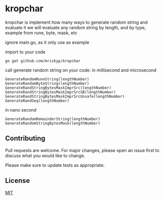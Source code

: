 # kropchar
kropchar is implement how many ways to generate random string and evaluate it
we will evaluate any random string by length, and by type, example from rune, byte, mask, etc	

ignore main.go, as it only use as example

import to your code
```
go get github.com/mriskyp/kropchar
```

call generate random string on your code:
   in millisecond and microsecond
   ```
  GenerateRandomRuneString(lengthNumber)
  GenerateRandomByteString(lengthNumber)
  GenerateRandStringBytesMaskImprSrc(lengthNumber)
  GenerateRandStringBytesMaskImprSrcSB(lengthNumber)
  GenerateRandStringBytesMaskImprSrcUnsafe(lengthNumber)
  GenerateRandSeq(lengthNumber)
  ```
  
  in nano second
  ```
  GenerateRandomRemainderString(lengthNumber)
  GenerateRandomStringBytesMask(lengthNumber)
  ```
  
## Contributing
Pull requests are welcome. For major changes, please open an issue first to discuss what you would like to change.

Please make sure to update tests as appropriate.

## License
[MIT](https://choosealicense.com/licenses/mit/)
